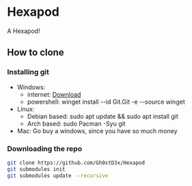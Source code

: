 # Hexapod
A Hexapod!

## How to clone
### Installing git
- Windows:
    - internet: [Download](https://github.com/git-for-windows/git/releases/download/v2.43.0.windows.1/Git-2.43.0-64-bit.exe)
    - powershell: winget install --id Git.Git -e --source winget
- Linux:
    - Debian based: sudo apt update && sudo apt install git
    - Arch based: sudo Pacman -Syu git
- Mac: Go buy a windows, since you have so much money

### Downloading the repo
```bash
git clone https://github.com/Gh0stD3x/Hexapod
git submodules init
git submodules update --recursive
```
